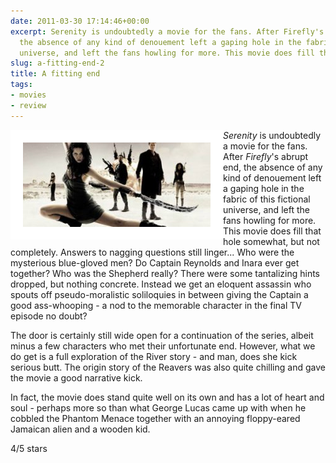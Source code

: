 ```yaml
---
date: 2011-03-30 17:14:46+00:00
excerpt: Serenity is undoubtedly a movie for the fans. After Firefly's abrupt end,
  the absence of any kind of denouement left a gaping hole in the fabric of this fictional
  universe, and left the fans howling for more. This movie does fill that hole somewha...
slug: a-fitting-end-2
title: A fitting end
tags:
- movies
- review
---
```


<img align="left" style="border:20px solid white" src="/images/serenity-banner2.jpg">

_Serenity_ is undoubtedly a movie for the fans. After _Firefly_'s abrupt end, the absence of any kind of denouement left a gaping hole in the fabric of this fictional universe, and left the fans howling for more. This movie does fill that hole somewhat, but not completely. Answers to nagging questions still linger... Who were the mysterious blue-gloved men? Do Captain Reynolds and Inara ever get together? Who was the Shepherd really? There were some tantalizing hints dropped, but nothing concrete. Instead we get an eloquent assassin who spouts off pseudo-moralistic soliloquies in between giving the Captain a good ass-whooping - a nod to the memorable character in the final TV episode no doubt?

The door is certainly still wide open for a continuation of the series, albeit minus a few characters who met their unfortunate end. However, what we do get is a full exploration of the River story - and man, does she kick serious butt. The origin story of the Reavers was also quite chilling and gave the movie a good narrative kick. 

In fact, the movie does stand quite well on its own and has a lot of heart and soul - perhaps more so than what George Lucas came up with when he cobbled the Phantom Menace together with an annoying floppy-eared Jamaican alien and a wooden kid. 

4/5 stars  

